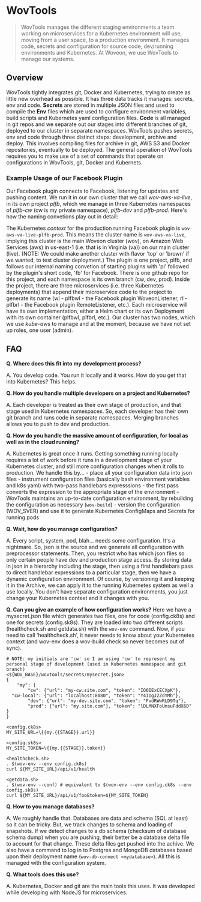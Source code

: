 # WovTools

> WovTools manages the different staging environments a team working on microservices for a Kubernetes environment will use, moving from a user space, to a production environment. It manages code, secrets and configuration for source code, dev/running environments and Kubernetes. At Woveon, we use WovTools to manage our systems.

## Overview

WovTools tightly integrates git, Docker and Kubernetes, trying to create as little new overhead as possible. It has three data tracks it manages: secrets, env and code. **Secrets** are stored in multiple JSON files and used to compile the **Env** files which are used to configure environment variables, build scripts and Kubernetes yaml configuration files. **Code** is all managed in git repos and we separate out our stages into different branches of git, deployed to our cluster in separate namespaces. WovTools pushes secrets, env and code through three distinct steps: development, archive and deploy. This involves compiling files for archive in git, AWS S3 and Docker repositories, eventually to be deployed. The general operation of WovTools requires you to make use of a set of commands that operate on configurations in WovTools, git, Docker and Kubernets.

### Example Usage of our Facebook Plugin

Our Facebook plugin connects to Facebook, listening for updates and pushing content. We run it in our own cluster that we call *wov-aws-va-live*, in its own project *plfb*, which we manage in three Kubernetes namespaces of *plfb-cw* (cw is my private namespace), *plfb-dev* and *plfb-prod*. Here's how the naming convetions play out in detail:

The Kubernetes *context* for the production running Facebook plugin is `wov-aws-va-live-plfb-prod`. This means the cluster name is `wov-aws-va-live`, implying this cluster is the main Woveon cluster (wov), on Amazon Web Services (aws) in us-east-1 (i.e. that is in Virginia (va)) on our main cluster (live). (NOTE: We could make another cluster with flavor 'top' or 'brown' if we wanted, to test cluster deployment.) The plugin is one project, plfb, and follows our internal naming convetion of starting plugins with 'pl' followed by the plugin's short code, 'fb' for Facebook. There is one github repo for this project, and each namespace is its own branch (cw, dev, prod). Inside the project, there are three microservices (i.e. three Kubernetes deployments) that append their microservice code to the project to generate its name (wl - plfbwl - the Facebook plugin WoveonListener, rl - plfbrl - the Facebook plugin RemoteListener, etc.). Each microservice will have its own implementation, either a Helm chart or its own Deployment with its own container (plfbwl, plfbrl, etc.). Our cluster has two nodes, which we use _kube-aws_ to manage and at the moment, because we have not set up roles, one user (admin).

## FAQ

**Q. Where does this fit into my development process?**

A. You develop code. You run it locally and it works. How do you get that into Kubernetes? This helps.

**Q. How do you handle multiple developers on a project and Kubernetes?**

A. Each developer is treated as their own stage of production, and that stage used in Kubernetes namespaces. So, each developer has their own git branch and runs code in separate namespaces. Merging branches allows you to push to dev and production.

**Q. How do you handle the massive amount of configuration, for local as well as in the cloud running?**

A. Kubernetes is great once it runs. Getting something running locally requires a lot of work before it runs in a development stage of your Kubernetes cluster, and still more configuration changes when it rolls to production. We handle this by...
    - place all your configuration data into json files
    - instrument configuration files (basically bash environment variables and k8s yaml) with two-pass handlebars expresssions 
      - the first pass converts the expression to the appropriate stage of the environment
    - WovTools maintains an up-to-date configuration environment, by rebuilding the configuration as necessary (`wov-build`)
    - version the configuration (WOV_SVER) and use it to generate Kubernetes ConfigMaps and Secrets for running pods

**Q. Wait, how do you manage configuration?**

A. Every script, system, pod, blah... needs some configuration. It's a nightmare. So, json is the source and we generate all configuration with preprocessor statements. Then, you restrict who has which json files so only certain people have dev and production stage access. By storing data in json in a hierarchy including the stage, then using a first handlebars pass to direct handlebar expressions to a particular stage, then we have a dynamic configuration environment. Of course, by versioning it and keeping it in the Archive, we can apply it to the running Kubernetes system as well a use locally. You don't have separate configuration environments, you just change your Kubernetes context and it changes with you. 

**Q. Can you give an example of how configuration works?**
Here we have a mysecret.json file which generates two files, one for code (config.ck8s) and one for secrets (config.sk8s). They are loaded into two different scripts (healthcheck.sh and getdata.sh) with the `wov-env` command. Now, if you need to call 'healthcheck.sh', it never needs to know about your Kubernetes context (and wov-env does a wov-build check so never becomes out of sync). 
```
# NOTE: my initials are 'cw' so I am using 'cw' to represent my personal stage of development (used in Kubernetes namespace and git branch)
<${WOV_BASE}/wovtools/secrets/mysecret.json>
{
	"my": {
		"cw": {"url": "my-cw.site.com", "token": "IO0IExCECXpK"},
  "cw-local": {"url": "localhost:8080", "token": "Y4IIgJZZdYMh"},
		"dev": {"url": "my-dev.site.com", "token": "FvdRWwRLD9Tq"},
		"prod": {"url": "my.site.com"}, "token": "lDLMNXFoUmsuFddX6D" }
}

<config.ck8s>
MY_SITE_URL=\{{my.{{STAGE}}.url}}

<config.sk8s>
MY_SITE_TOKEN=\{{my.{{STAGE}}.token}}

<healthcheck.sh>
. $(wov-env --env config.ck8s)
curl ${MY_SITE_URL}/api/v1/health

<getdata.sh>
. $(wov-env --conf) # equivalent to $(wov-env --env config.ck8s --env config.sk8s)
curl ${MY_SITE_URL}/api/v1/foo&token=${MY_SITE_TOKEN}
```

**Q. How to you manage databases?**

A. We roughly handle that. Databases are data and schema (SQL at least) so it can be tricky. But, we track changes to schema and loading of snapshots. If we detect changes to a db schema (checksum of database schema dump) when you are pushing, their better be a database delta file to account for that change. These delta files get pushed into the achive. We also have a command to log in to Postgres and MongoDB databases based upon their deployment name (`wov-db-connect <mydatabase>`). All this is managed with the configuration system.  

**Q. What tools does this use?**

A. Kubernetes, Docker and git are the main tools this uses. It was developed while developing with NodeJS for microservices.



